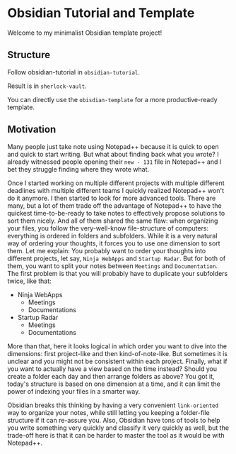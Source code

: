# Obsidian Tutorial and Template

Welcome to my minimalist Obsidian template project!

## Structure

Follow obsidian-tutorial in `obsidian-tutorial`.

Result is in `sherlock-vault`.

You can directly use the `obisdian-template` for a more productive-ready template.

## Motivation

Many people just take note using Notepad++ because it is quick to open and quick to start writing. But what about finding back what you wrote? I already witnessed people opening their `new - 131` file in Notepad++ and I bet they struggle finding where they wrote what.

Once I started working on multiple different projects with multiple different deadlines with multiple different teams I quickly realized Notepad++ won't do it anymore. I then started to look for more advanced tools. There are many, but a lot of them trade off the advantage of Notepad++ to have the quickest time-to-be-ready to take notes to effectively propose solutions to sort them nicely. And all of them shared the same flaw: when organizing your files, you follow the very-well-know file-structure of computers: everything is ordered in folders and subfolders. While it is a very natural way of ordering your thoughts, it forces you to use one dimension to sort them. Let me explain: You probably want to order your thoughts into different projects, let say, `Ninja WebApps` and `Startup Radar`. But for both of them, you want to split your notes between `Meetings` and `Documentation`. The first problem is that you will probably have to duplicate your subfolders twice, like that:

- Ninja WebApps
  - Meetings
  - Documentations
- Startup Radar
  - Meetings
  - Documentations

More than that, here it looks logical in which order you want to dive into the dimensions: first project-like and then kind-of-note-like. But sometimes it is unclear and you might not be consistent within each project. Finally, what if you want to actually have a view based on the time instead? Should you create a folder each day and then arrange folders as above? You got it, today's structure is based on one dimension at a time, and it can limit the power of indexing your files in a smarter way.

Obsidian breaks this thinking by having a very convenient `link-oriented` way to organize your notes, while still letting you keeping a folder-file structure if it can re-assure you. Also, Obsidian have tons of tools to help you write something very quickly and classify it very quickly as well, but the trade-off here is that it can be harder to master the tool as it would be with Notepad++.
